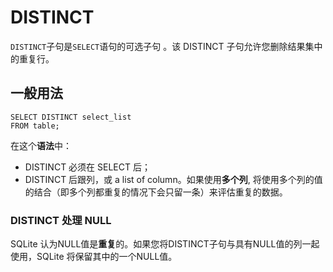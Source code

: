 # DISTINCT

`DISTINCT`子句是`SELECT`语句的可选子句  。该 DISTINCT 子句允许您删除结果集中的重复行。

## 一般用法

```
SELECT DISTINCT	select_list
FROM table;
```
在这个**语法**中：
- DISTINCT 必须在 SELECT 后；
- DISTINCT 后跟列，或 a list of column。如果使用**多个列**, 将使用多个列的值的结合（即多个列都重复的情况下会只留一条）来评估重复的数据。

### DISTINCT 处理 NULL

SQLite 认为NULL值是**重复**的。如果您将DISTINCT子句与具有NULL值的列一起使用，SQLite 将保留其中的一个NULL值。